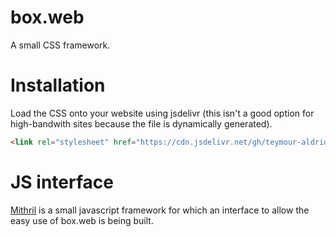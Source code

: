 # box.web
A small CSS framework. 
# Installation
Load the CSS onto your website using jsdelivr (this isn't a good option for high-bandwith sites because the file is dynamically generated).
```html
<link rel="stylesheet" href="https://cdn.jsdelivr.net/gh/teymour-aldridge/box.web/sass/styles.min.css">
```
# JS interface
[Mithril](https://mithril.js.org) is a small javascript framework for which an interface to allow the easy use of box.web is being built.